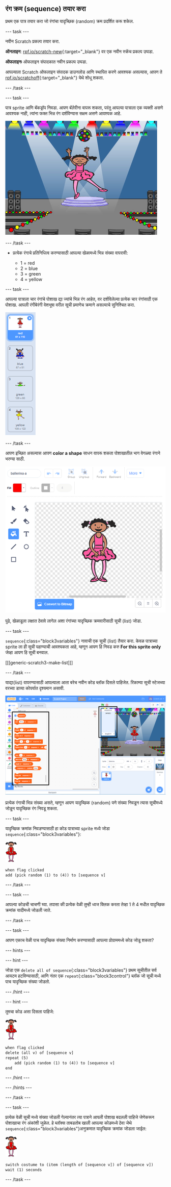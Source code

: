 ## रंग क्रम (sequence) तयार करा

प्रथम एक पात्र तयार करा जो रंगांचा यादृच्छिक (random) क्रम प्रदर्शित करू शकेल.

--- task ---

नवीन Scratch प्रकल्प तयार करा.

**ऑनलाइन**: [rpf.io/scratch-new](https://rpf.io/scratch-new){:target="_blank"} वर एक नवीन स्क्रॅच प्रकल्प उघडा.

**ऑफलाइनः** ऑफलाइन संपादकात नवीन प्रकल्प उघडा.

आपल्याला Scratch ऑफलाइन संपादक डाउनलोड आणि स्थापित करणे आवश्यक असल्यास, आपण ते [rpf.io/scratchoff](https://rpf.io/scratchoff){:target="_blank"} येथे शोधू शकता.

--- /task ---

--- task ---

पात्र sprite आणि बॅकड्रॉप निवडा. आपण बॅलेरीना वापरू शकता, परंतु आपल्या पात्राला एक व्यक्ती असणे आवश्यक नाही, त्यांना फक्त भिन्न रंग दर्शविण्यास सक्षम असणे आवश्यक आहे.

![screenshot](images/colour-sprite.png)

--- /task ---

+ प्रत्येक रंगाचे प्रतिनिधित्व करण्यासाठी आपल्या खेळामध्ये भिन्न संख्या वापरावी:
    
    + 1 = red
    + 2 = blue
    + 3 = green
    + 4 = yellow

--- task ---

आपल्या पात्राला चार रंगांचे पोशाख द्या ज्यांचे भिन्न रंग आहेत, वर दर्शविलेल्या प्रत्येक चार रंगांसाठी एक पोशाख. आपली रंगीबेरंगी वेशभूषा वरील सूची प्रमाणेच क्रमाने असल्याचे सुनिश्चित करा.

![screenshot](images/colour-costume.png)

--- /task ---

आपण इच्छित असल्यास आपण **color a shape** साधन वापरू शकता पोशाखातील भाग वेगळ्या रंगाने भरण्या साठी.

![color-a-shape](images/color-a-shape.png)

पुढे, खेळाडूला लक्षात ठेवावे लागेल अशा रंगांच्या यादृच्छिक क्रमवारीसाठी सूची (list) जोडा.

--- task ---

`sequence`{:class="block3variables"} नावाची एक सूची (list) तैयार करा. केवळ पात्राच्या sprite ला ही सूची पहाण्याची आवश्यकता आहे, म्हणून आपण हि निवड करु **For this sprite only** जेव्हा आपण हि सूची बनवाल.

[[[generic-scratch3-make-list]]]

--- /task ---

याद्या(list) वापरण्यासाठी आपल्याला आता बरेच नवीन कोड ब्लॉक दिसले पाहिजेत. रिकाम्या सूची स्टेजच्या वरच्या डाव्या कोपर्यात दृश्यमान असावी.

![screenshot](images/colour-list-blocks-annotated.png)

प्रत्येक रंगाची भिन्न संख्या असते, म्हणून आपण यादृच्छिक (random) पणे संख्या निवडून त्यास सूचीमध्ये जोडून यादृच्छिक रंग निवडू शकता.

--- task ---

यादृच्छिक क्रमांक निवडण्यासाठी हा कोड पात्राच्या sprite मध्ये जोडा `sequence`{:class="block3variables"}:

![ballerina](images/ballerina.png)

```blocks3
when flag clicked
add (pick random (1) to (4)) to [sequence v]
```

--- /task ---

--- task ---

आपल्या कोडची चाचणी घ्या. तपासा की प्रत्येक वेळी तुम्ही ध्वज क्लिक करता तेव्हा 1 ते 4 मधील यादृच्छिक क्रमांक यादीमध्ये जोडली जाते.

--- /task ---

--- task ---

आपण एकाच वेळी पाच यादृच्छिक संख्या निर्माण करण्यासाठी आपल्या प्रोग्राममध्ये कोड जोडू शकता?

--- hints ---


--- hint ---

जोडा एक `delete all of sequence`{:class="block3variables"} प्रथम सूचीतील सर्व आयटम हटविण्यासाठी, आणि नंतर एक `repeat`{:class="block3control"} ब्लॉक जो सूची मध्ये पाच यादृच्छिक संख्या जोडतो.

--- /hint ---

--- hint ---

तुमचा कोड असा दिसला पाहिजे:

![ballerina](images/ballerina.png)

```blocks3
when flag clicked
delete (all v) of [sequence v]
repeat (5)
    add (pick random (1) to (4)) to [sequence v]
end
```

--- /hint ---

--- /hints ---

--- /task ---

--- task ---

प्रत्येक वेळी सूची मध्ये संख्या जोडली गेल्यानंतर त्या पत्राने आपली पोशाख बदलली पाहिजे जेणेकरून पोशाखाचा रंग अंकांशी जुळेल. हे ब्लॉक्स ताबडतोब खाली आपल्या कोडमध्ये ठेवा जेथे `sequence`{:class="block3variables"}अनुक्रमात यादृच्छिक क्रमांक जोडला जाईल:

![ballerina](images/ballerina.png)

```blocks3
switch costume to (item (length of [sequence v]) of [sequence v])
wait (1) seconds
```

--- /task ---